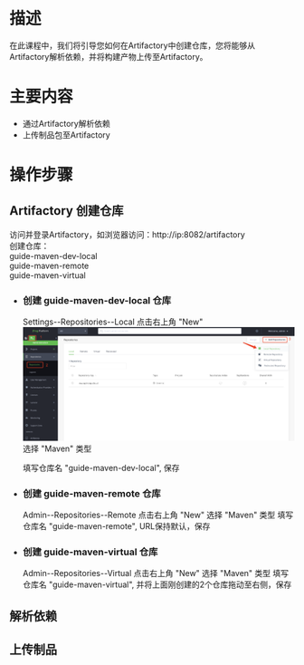 # 描述
在此课程中，我们将引导您如何在Artifactory中创建仓库，您将能够从Artifactory解析依赖，并将构建产物上传至Artifactory。
# 主要内容
* 通过Artifactory解析依赖  
* 上传制品包至Artifactory
# 操作步骤
## Artifactory 创建仓库
访问并登录Artifactory，如浏览器访问：http://ip:8082/artifactory  
创建仓库：  
guide-maven-dev-local  
guide-maven-remote  
guide-maven-virtual  
* ### 创建 guide-maven-dev-local 仓库  
  Settings--Repositories--Local
  点击右上角 "New"
  <img width="1751" alt="image" src="https://github.com/gyzong1/Usage-of-Artifactory/blob/main/images/Maven-1.png">
  选择 "Maven" 类型

  填写仓库名 "guide-maven-dev-local", 保存
* ### 创建 guide-maven-remote 仓库  
  Admin--Repositories--Remote
  点击右上角 "New"
  选择 "Maven" 类型
  填写仓库名 "guide-maven-remote", URL保持默认，保存
* ### 创建 guide-maven-virtual 仓库  
  Admin--Repositories--Virtual
  点击右上角 "New"
  选择 "Maven" 类型
  填写仓库名 "guide-maven-virtual", 并将上面刚创建的2个仓库拖动至右侧，保存
##  解析依赖  
##  上传制品  
